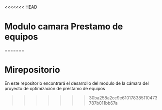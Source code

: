<<<<<<< HEAD
# Modulo camara Prestamo de equipos

=======
# Mirepositorio
En este repositorio encontrará el desarrollo del modulo de la cámara del proyecto de optimización de préstamo de equipos
>>>>>>> 30ba258a2cc9e610178385110473787b011bb67a
